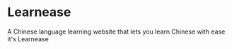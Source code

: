 # Learnease
A Chinese language learning website that lets you learn Chinese with ease it's Learnease
